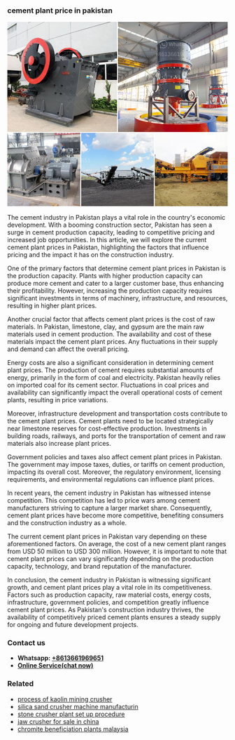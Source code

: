 <h3>cement plant price in pakistan</h3><img src='1706767915.jpg' alt=''><p>The cement industry in Pakistan plays a vital role in the country's economic development. With a booming construction sector, Pakistan has seen a surge in cement production capacity, leading to competitive pricing and increased job opportunities. In this article, we will explore the current cement plant prices in Pakistan, highlighting the factors that influence pricing and the impact it has on the construction industry.</p><p>One of the primary factors that determine cement plant prices in Pakistan is the production capacity. Plants with higher production capacity can produce more cement and cater to a larger customer base, thus enhancing their profitability. However, increasing the production capacity requires significant investments in terms of machinery, infrastructure, and resources, resulting in higher plant prices.</p><p>Another crucial factor that affects cement plant prices is the cost of raw materials. In Pakistan, limestone, clay, and gypsum are the main raw materials used in cement production. The availability and cost of these materials impact the cement plant prices. Any fluctuations in their supply and demand can affect the overall pricing.</p><p>Energy costs are also a significant consideration in determining cement plant prices. The production of cement requires substantial amounts of energy, primarily in the form of coal and electricity. Pakistan heavily relies on imported coal for its cement sector. Fluctuations in coal prices and availability can significantly impact the overall operational costs of cement plants, resulting in price variations.</p><p>Moreover, infrastructure development and transportation costs contribute to the cement plant prices. Cement plants need to be located strategically near limestone reserves for cost-effective production. Investments in building roads, railways, and ports for the transportation of cement and raw materials also increase plant prices.</p><p>Government policies and taxes also affect cement plant prices in Pakistan. The government may impose taxes, duties, or tariffs on cement production, impacting its overall cost. Moreover, the regulatory environment, licensing requirements, and environmental regulations can influence plant prices.</p><p>In recent years, the cement industry in Pakistan has witnessed intense competition. This competition has led to price wars among cement manufacturers striving to capture a larger market share. Consequently, cement plant prices have become more competitive, benefiting consumers and the construction industry as a whole.</p><p>The current cement plant prices in Pakistan vary depending on these aforementioned factors. On average, the cost of a new cement plant ranges from USD 50 million to USD 300 million. However, it is important to note that cement plant prices can vary significantly depending on the production capacity, technology, and brand reputation of the manufacturer.</p><p>In conclusion, the cement industry in Pakistan is witnessing significant growth, and cement plant prices play a vital role in its competitiveness. Factors such as production capacity, raw material costs, energy costs, infrastructure, government policies, and competition greatly influence cement plant prices. As Pakistan's construction industry thrives, the availability of competitively priced cement plants ensures a steady supply for ongoing and future development projects.</p><h3>Contact us</h3><ul><li><strong>Whatsapp:&nbsp;<a href="https://wa.me/8613661969651">+8613661969651</a></strong></li><li><a href="https://swt.shibang-china.com/?git&amp;zhl&amp;cement plant price in pakistan"><strong>Online Service(chat now)</strong></a></li></ul><h3>Related</h3><ul><li><a href='process of kaolin mining crusher.md'>process of kaolin mining crusher</a></li><li><a href='silica sand crusher machine manufacturin.md'>silica sand crusher machine manufacturin</a></li><li><a href='stone crusher plant set up procedure.md'>stone crusher plant set up procedure</a></li><li><a href='jaw crusher for sale in china.md'>jaw crusher for sale in china</a></li><li><a href='chromite beneficiation plants malaysia.md'>chromite beneficiation plants malaysia</a></li></ul>